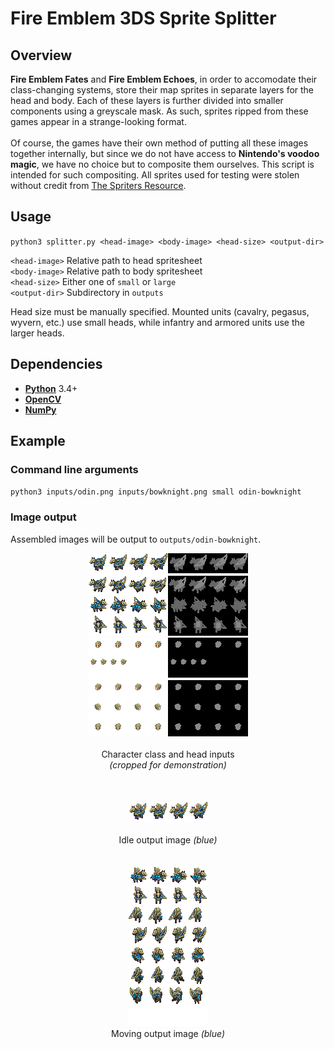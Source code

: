 # Fire Emblem 3DS Sprite Splitter

## Overview
**Fire Emblem Fates** and **Fire Emblem Echoes**, in order to accomodate their class-changing systems,
store their map sprites in separate layers for the head and body. Each of these layers is further
divided into smaller components using a greyscale mask. As such, sprites ripped from these games appear
in a strange-looking format.
<br><br>
Of course, the games have their own method of putting all these images together internally, but since we
do not have access to **Nintendo's voodoo magic**, we have no choice but to composite them ourselves.
This script is intended for such compositing. All sprites used for testing were stolen without credit
from [The Spriters Resource](https://www.spriters-resource.com/3ds/fireemblemfates/).

## Usage
`python3 splitter.py <head-image> <body-image> <head-size> <output-dir>`

`<head-image>` Relative path to head spritesheet<br>
`<body-image>` Relative path to body spritesheet<br>
`<head-size>` Either one of `small` or `large`<br>
`<output-dir>` Subdirectory in `outputs`<br>

Head size must be manually specified. Mounted units (cavalry, pegasus, wyvern, etc.) use small heads, while infantry and armored units use the larger heads.

## Dependencies
* **[Python](https://www.python.org/)** 3.4+
* **[OpenCV](https://opencv.org/)**
* **[NumPy](http://www.numpy.org/)**


## Example
### Command line arguments
`python3 inputs/odin.png inputs/bowknight.png small odin-bowknight`
### Image output
Assembled images will be output to `outputs/odin-bowknight`.
<p align="center">
<img src="examples/base1.png" alt="base1"> <img src="examples/base2.png" alt="base2"><br><br>
Character class and head inputs<br>
  <i>(cropped for demonstration)</i>
<br><br><br><br>
<img src="examples/output1.png" alt="output-1"><br><br>
  Idle output image <i>(blue)</i><br><br><br>
<img src="examples/output2.png" alt="output-2"><br>
  Moving output image <i>(blue)</i><br>
</p>



